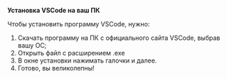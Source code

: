 **Установка VSCode на ваш ПК**

Чтобы установить программу VSCode, нужно:

1. Скачать программу на ПК с официального сайта VSCode, выбрав вашу ОС;
2. Открыть файл с расширением .exe
3. В окне установки нажимать галочки и далее.
4. Готово, вы великолепны!
